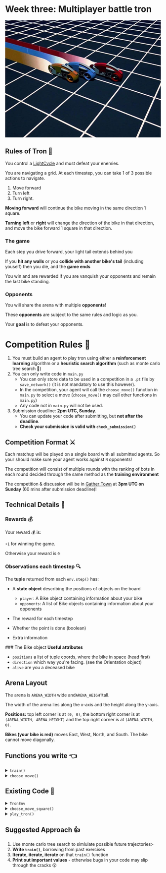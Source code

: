 # Week three: Multiplayer battle tron

![Drive your light cycle to victory](images/Tron.jpeg)

## Rules of Tron :bullettrain_side:

You control a [LightCycle](https://en.wikipedia.org/wiki/Light_Cycle) and must defeat your enemies.

You are navigating a grid. At each timestep, you can take 1 of 3 possible actions to navigate.

1. Move forward
2. Turn left
3. Turn right.

**Moving forward** will continue the bike moving in the same direction 1 square.

**Turning left** or **right** will change the direction of the bike in that direction, and move the bike forward 1 square in that direction.

### The game

Each step you drive forward, your light tail extends behind you

If you **hit any walls** or you **collide with another bike's tail** (including youself) then you die, and the **game ends**

You win and are rewarded if you are vanquish your opponents and remain the last bike standing.

### Opponents

You will share the arena with multiple **opponents**!

These **opponents** are subject to the same rules and logic as you.

Your **goal** is to defeat your opponents.

# Competition Rules :scroll:

1. You must build an agent to play tron using either a **reinforcement learning** algorithm or a **heuristic search algorithm** (such as monte carlo tree search :deciduous_tree:)
2. You can only write code in `main.py`
   - You can only store data to be used in a competition in a `.pt` file by `save_network()` (it is not mandatory to use this however).
   - In the competition, your agent will call the `choose_move()` function in `main.py` to select a move (`choose_move()` may call other functions in `main.py`)
   - Any code not in `main.py` will not be used.
3. Submission deadline: **2pm UTC, Sunday**.
   - You can update your code after submitting, but **not after the deadline**.
   - **Check your submission is valid with `check_submission()`**

## Competition Format :crossed_swords:

Each matchup will be played on a single board with all submitted agents. So your should make sure your agent works against `N` opponents!

The competition will consist of multiple rounds with the ranking of bots in each round decided through the same method as the **training environment**

The competition & discussion will be in [Gather Town](https://app.gather.town/app/nJwquzJjD4TLKcTy/Delta%20Academy) at **3pm UTC on Sunday** (60 mins after submission deadline)!

## Technical Details :hammer:

### Rewards :moneybag:

Your reward :moneybag: is:

`+1` for winning the game.

Otherwise your reward is `0`

### Observations each timestep :mag:

The **tuple** returned from each `env.step()` has:

- A **state object** describing the positions of objects on the board

  - `player`: A Bike object containing information about your bike
  - `opponents`: A list of Bike objects containing information about your opponents

- The reward for each timestep
- Whether the point is done (boolean)
- Extra information

### The Bike object
**Useful attributes**

- `positions` a list of tuple coords, where the bike in space (head first)
- `direction` which way you're facing. (see the Orientation object)
- `alive` are you a deceased bike

## Arena Layout

The arena is `ARENA_WIDTH` wide and`ARENA_HEIGHT`tall.

The width of the arena lies along the x-axis and the height along the y-axis.

**Positions:** top left corner is at `(0, 0)`, the bottom right corner is at `(ARENA_WIDTH, ARENA_HEIGHT)` and the top right corner is at `(ARENA_WIDTH, 0)`.

**Bikes (your bike is red)** moves East, West, North, and South. The bike cannot move diagonally.

## Functions you write :point_left:

<details>
<summary><code style="white-space:nowrap;">  train()</code></summary>
Write this to train your algorithm from experience in the environment.
<br />
<br />
(Optional) Return a trained network so it can be saved.
</details>
<details>
<summary><code style="white-space:nowrap;">  choose_move()</code></summary>
This acts greedily given the state and network.

In the competition, the choose_move() function is called to make your next move. Takes the state as input and outputs an action.

</details>

## Existing Code :pray:

<details>
<summary><code style="white-space:nowrap;">  TronEnv</code></summary>
The environment class controls the game and runs the opponents. It should be used for training your agent.
<br />
<br />
See example usage in <code style="white-space:nowrap;">play_tron()</code>.
<br />
<br />
The opponents' <code style="white-space:nowrap;">choose_move</code> functions are input at initialisation (when <code style="white-space:nowrap;">Env(opponent_choose_moves)</code> is called). Every time you call <code style="white-space:nowrap;">Env.step()</code>, all bikes make a move according to their choose_move function. All player's perspecitves on the arena is the same but they will recieve their own position as player_bike in the state object.
    <br />
    <br />

<code style="white-space:nowrap;">TronEnv</code> has a <code style="white-space:nowrap;"> verbose</code> argument which prints the information about the game to the console when set to <code style="white-space:nowrap;">True</code>. <code style="white-space:nowrap;"> TronEnv</code> also has a render argument which visualises the game in pygame when set to <code style="white-space:nowrap;">True</code>. This allows you to visualise your AI's skills. You can play against your agent using the <code style="white-space:nowrap;">human_choose_move()</code> function!

</details>

<details>
<summary><code style="white-space:nowrap;"> choose_move_square()</code></summary>
A basic tron bot that won't die immediately, a useful first opponent!
<br />
<br />
Takes the state as input and outputs an action.
</details>

<details>
<summary><code style="white-space:nowrap;">  play_tron()</code></summary>
Plays a game of tron, which can be rendered through pygame (if <code style="white-space:nowrap;">render=True</code>).

You can play against your own bot if you set <code style="white-space:nowrap;">your_choose_move</code> to <code style="white-space:nowrap;">human_player</code>!
<br />
<br />
Inputs:

<code style="white-space:nowrap;">your_choose_move</code>: Function that takes the state and outputs the action for your agent.

<code style="white-space:nowrap;">opponent_choose_move</code>: Function that takes the state and outputs the action for the opponent.

<code style="white-space:nowrap;">game_speed_multiplier</code>: controls the gameplay speed. High numbers mean fast games, low numbers mean slow games.

<code style="white-space:nowrap;">verbose</code>: whether to print info to the console.

<code style="white-space:nowrap;">render</code>: whether to render the match through pygame

</details>

## Suggested Approach :+1:

1. Use monte carlo tree search to simlulate possible future trajectories>
2. **Write `train()`**, borrowing from past exercises
3. **Iterate, iterate, iterate** on that `train()` function
4. **Print out important values** - otherwise bugs in your code may slip through the cracks :astonished:
